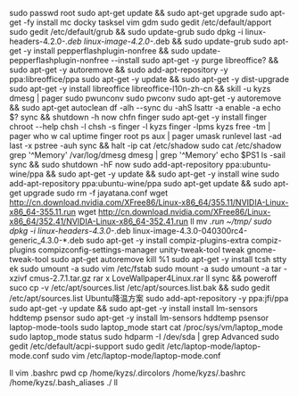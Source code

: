 sudo passwd root
sudo apt-get update && sudo apt-get upgrade
sudo apt-get -fy install mc docky tasksel vim gdm
sudo gedit /etc/default/apport
sudo gedit /etc/default/grub && sudo update-grub
sudo dpkg -i linux-headers-4.2.0-*.deb linux-image-4.2.0-*.deb && sudo update-grub
sudo apt-get -y install pepperflashplugin-nonfree && sudo update-pepperflashplugin-nonfree --install 
sudo apt-get -y purge libreoffice? && sudo apt-get -y autoremove && sudo add-apt-repository -y ppa:libreoffice/ppa
sudo apt-get -y update && sudo apt-get -y dist-upgrade
sudo apt-get -y install libreoffice libreoffice-l10n-zh-cn && skill -u kyzs
dmesg | pager
sudo pwunconv
sudo pwconv
sudo apt-get -y autoremove && sudo apt-get autoclean
df -alh --sync
du -ahS
lsattr -a
enable -a
echo $?
sync && shutdown -h now 
chfn
finger
sudo apt-get -y install finger
chroot --help
chsh -l
chsh -s
finger -l kyzs
finger -lpms kyzs
free -tm | pager
who
w
cal
uptime
finger root
ps aux | pager
umask
runlevel
last -ad
last -x
pstree -auh
sync && halt -ip
cat /etc/shadow
sudo cat /etc/shadow
grep '^Memory' /var/log/dmesg
dmesg | grep '^Memory'
echo $PS1
ls -sail
sync && sudo shutdown -hF now
sudo add-apt-repository ppa:ubuntu-wine/ppa && sudo apt-get -y update && sudo apt-get -y install wine
sudo add-apt-repository ppa:ubuntu-wine/ppa
sudo apt-get update && sudo apt-get upgrade
sudo rm -f jayatana.conf
wget http://cn.download.nvidia.com/XFree86/Linux-x86_64/355.11/NVIDIA-Linux-x86_64-355.11.run
wget http://cn.download.nvidia.com/XFree86/Linux-x86_64/352.41/NVIDIA-Linux-x86_64-352.41.run
ll
mv *.run ~/tmp/
sudo dpkg -i linux-headers-4.3.0-*.deb linux-image-4.3.0-040300rc4-generic_4.3.0-*.deb
sudo apt-get -y install compiz-plugins-extra compiz-plugins compizconfig-settings-manager unity-tweak-tool  tweak gnome-tweak-tool
sudo apt-get autoremove
kill %1
sudo apt-get -y install tcsh
stty ek
sudo umount -a
sudo vim /etc/fstab
sudo mount -a
sudo umount -a
tar -xzivf cmus-2.7.1.tar.gz 
rar x LoveWallpaper4Linux.rar 
ll
sync && poweroff 
suco cp -v /etc/apt/sources.list /etc/apt/sources.list.bak && sudo gedit /etc/apt/sources.list
 Ubuntu降温方案
sudo add-apt-repository -y ppa:jfi/ppa 
sudo apt-get -y update && sudo apt-get -y install install lm-sensors hddtemp psensor
sudo apt-get -y install lm-sensors hddtemp psensor laptop-mode-tools
sudo laptop_mode start
cat /proc/sys/vm/laptop_mode 
sudo laptop_mode status
sudo hdparm -I /dev/sda | grep Advanced
sudo gedit /etc/default/acpi-support 
sudo gedit /etc/laptop-mode/laptop-mode.conf
sudo vim /etc/laptop-mode/laptop-mode.conf
 
 
 
ll
vim .bashrc
pwd
cp /home/kyzs/.dircolors /home/kyzs/.bashrc /home/kyzs/.bash_aliases ./
ll
